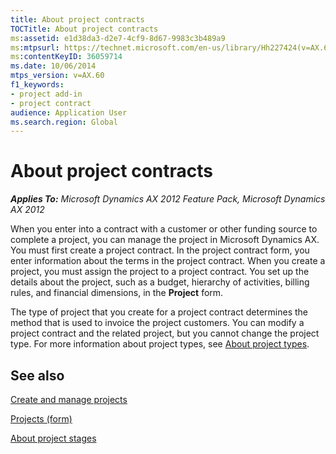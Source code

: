 ```yaml
---
title: About project contracts
TOCTitle: About project contracts
ms:assetid: e1d38da3-d2e7-4cf9-8d67-9983c3b489a9
ms:mtpsurl: https://technet.microsoft.com/en-us/library/Hh227424(v=AX.60)
ms:contentKeyID: 36059714
ms.date: 10/06/2014
mtps_version: v=AX.60
f1_keywords:
- project add-in
- project contract
audience: Application User
ms.search.region: Global
---
```


# About project contracts 


_**Applies To:** Microsoft Dynamics AX 2012 Feature Pack, Microsoft Dynamics AX 2012_

When you enter into a contract with a customer or other funding source to complete a project, you can manage the project in Microsoft Dynamics AX. You must first create a project contract. In the project contract form, you enter information about the terms in the project contract. When you create a project, you must assign the project to a project contract. You set up the details about the project, such as a budget, hierarchy of activities, billing rules, and financial dimensions, in the **Project** form.

The type of project that you create for a project contract determines the method that is used to invoice the project customers. You can modify a project contract and the related project, but you cannot change the project type. For more information about project types, see [About project types](about-project-types.md).

## See also

[Create and manage projects](create-and-manage-projects.md)

[Projects (form)](https://technet.microsoft.com/en-us/library/aa585245\(v=ax.60\))

[About project stages](about-project-stages.md)

  


